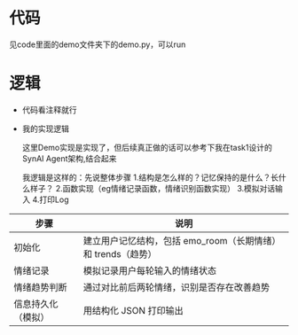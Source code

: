 # 代码

见code里面的demo文件夹下的demo.py，可以run

# 逻辑

- 代码看注释就行

- 我的实现逻辑

  这里Demo实现是实现了，但后续真正做的话可以参考下我在task1设计的SynAI Agent架构,结合起来
  
  我逻辑是这样的：先说整体步骤
  1.结构是怎么样的？记忆保持的是什么？长什么样子？
  2.函数实现（eg情绪记录函数，情绪识别函数实现）
  3.模拟对话输入
  4.打印Log

| 步骤               | 说明                                                         |
| ------------------ | ------------------------------------------------------------ |
| 初始化             | 建立用户记忆结构，包括 emo_room（长期情绪）和 trends（趋势） |
| 情绪记录           | 模拟记录用户每轮输入的情绪状态                               |
| 情绪趋势判断       | 通过对比前后两轮情绪，识别是否存在改善趋势                   |
| 信息持久化（模拟） | 用结构化 JSON 打印输出                                       |
